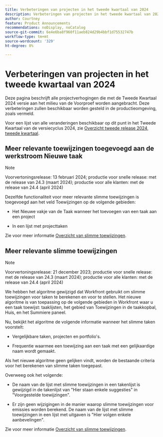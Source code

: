 ```yaml
---
title: Verbeteringen van projecten in het tweede kwartaal van 2024
description: Verbeteringen van projecten in het tweede kwartaal van 2024
author: Courtney
feature: Product Announcements
recommendations: noDisplay, noCatalog
source-git-commit: 6e4e6ba8f960f11aeb824d29b4bbf1d75532747b
workflow-type: tm+mt
source-wordcount: '329'
ht-degree: 0%

---
```


# Verbeteringen van projecten in het tweede kwartaal van 2024

Deze pagina beschrijft alle projectverhogingen die met de Tweede Kwartaal 2024 versie aan het milieu van de Voorproef worden aangebracht. Deze verbeteringen zullen beschikbaar worden gesteld in de productieomgeving, zoals vermeld.

Voor een lijst van alle veranderingen beschikbaar op dit punt in het Tweede Kwartaal van de versiecyclus 2024, zie [Overzicht tweede release 2024, tweede kwartaal](/help/quicksilver/product-announcements/product-releases/24-q2-release-activity/24-q2-release-overview.md).


## Meer relevante toewijzingen toegevoegd aan de werkstroom Nieuwe taak

>[!NOTE]
>
>Voorvertoningsrelease: 13 februari 2024; productie voor snelle release: met de release van 24.3 (maart 2024); productie voor alle klanten: met de release van 24.4 (april 2024)

Dezelfde functionaliteit voor meer relevante slimme toewijzingen is toegevoegd aan het veld Toewijzingen op de volgende gebieden:

* Het Nieuwe vakje van de Taak wanneer het toevoegen van een taak aan een project

* In een lijst met projecttaken

Zie voor meer informatie [Overzicht van slimme toewijzingen](/help/quicksilver/manage-work/tasks/assign-tasks/smart-assignments.md).

## Meer relevante slimme toewijzingen

>[!NOTE]
>
>Voorvertoningsrelease: 21 december 2023; productie voor snelle release: met de release van 24.3 (maart 2024); productie voor alle klanten: met de release van 24.4 (april 2024)

We hebben het algoritme gewijzigd dat Workfront gebruikt om slimme toewijzingen voor taken te berekenen en voor te stellen. Het nieuwe algoritme is van toepassing op de volgende gebieden in Workfront waar u een taak toewijst: taaklijsten, het gebied van Toewijzingen in de taakkopbal, Huis, en het Summiere paneel.

Nu, bekijkt het algoritme de volgende informatie wanneer het slimme taken voorstelt:

* Vergelijkbare taken, projecten en portfolio&#39;s.

* Frequentie waarmee een toewijzing aan een taak met een gelijkaardige naam wordt gemaakt.

Als het nieuwe algoritme geen gelijken vindt, worden de bestaande criteria voor het berekenen van slimme taken toegepast.

Overweeg ook het volgende:

* De naam van de lijst met slimme toewijzingen in een takenlijst is gewijzigd in de takenlijst van &quot;Hier staan enkele suggesties&quot; in &quot;Voorgestelde toewijzingen&quot;.

* Er zijn geen wijzigingen in de manier waarop slimme toewijzingen voor emissies worden berekend. De naam van de lijst met slimme toewijzingen in een lijst met uitgaven is &quot;Hier volgen enkele aanbevelingen&quot;.

Zie voor meer informatie [Overzicht van slimme toewijzingen](/help/quicksilver/manage-work/tasks/assign-tasks/smart-assignments.md).
